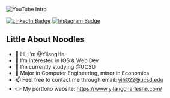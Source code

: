   ![YouTube Intro](https://user-images.githubusercontent.com/64986230/180298562-b27ce64d-e614-4279-8afe-6aff84606686.gif)

  [![LinkedIn Badge](https://img.shields.io/badge/LinkedIn-Profile-informational?style=flat&logo=linkedin&logoColor=white&color=0D76A8)](https://www.linkedin.com/in/charlesheyilang/)
  [![Instagram Badge](https://img.shields.io/badge/Instagram-Profile-informational?style=flat&logo=instagram&logoColor=white&color=E1306C)](https://www.instagram.com/himrnoodles/)


## Little About Noodles 
- 👋 Hi, I’m @YilangHe
- 👀 I’m interested in IOS & Web Dev
- 🌱 I’m currently studying @UCSD
- 🎱 Major in Computer Engineering, minor in Economics
- 📫 Feel free to contact me through email: yih022@ucsd.edu
- 👉 My portfolio website: https://www.yilangcharleshe.com/

  

